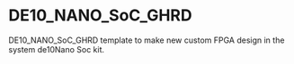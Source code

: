 # DE10_NANO_SoC_GHRD
DE10_NANO_SoC_GHRD template to make new custom FPGA design in the system de10Nano Soc kit.
